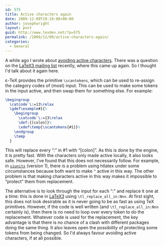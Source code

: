 ```yaml
---
id: 575
title: Active characters again
date: 2009-12-09T19:19:08+00:00
author: josephwright
layout: post
guid: http://www.texdev.net/?p=575
permalink: /2009/12/09/active-characters-again/
categories:
  - General
---
```

A while ago I wrote about [avoiding active characters](/2009/07/04/avoiding-active-characters/). There was a question on the [LaTeX3 mailing list](http://listserv.uni-heidelberg.de/cgi-bin/wa?A0=latex-l) recently, where this came up again. So I thought I'd talk about it again here.

ε-TeX provides the primitive `\scantokens`, which can be used to re-assign the category codes of (most) input. This can be used to make some tokens in the input active, and then swap them for something else. For example:

<!-- {% raw %} -->
```latex
\begingroup
  \catcode`\:=13\relax
  \gdef\example#1{%
    \begingroup
      \catcode`\:=13\relax
      \def:{[colon]}%
      \xdef\temp{\scantokens{#1}}%
    \endgroup
    \temp
  }
```
<!-- {% endraw %} -->

This will replace every “:” in #1 with “[colon]”. As this is done by the engine, it is pretty fast. With the characters only made active locally, it also looks safe. However, I've found that this does not necessarily follow. For example, in [`siunitx`](https://ctan.org/pkg/siunitx) (version 1), there is a problem using htlatex under some circumstances because both want to make `^` active in this way. The other problem is that making characters active in this way makes it impossible to “protect” them from replacement.

The alternative is to look through the input for each “:” and replace it one at a time: this is done in [LaTeX3](https://www.latex-project.org/latex3.html) using `\tl_replace_all_in:Nnn`. At first sight, this does not look desirable as it is never going to be as fast as using TeX primitives. However, if the code is well written (and `\tl_replace_all_in:Nnn` certainly is), then there is no need to loop over every token to do the replacement. Whatever code is used for the replacement, the key advantage is that there is no chance of a clash with different packages doing the same thing. It also leaves open the possibility of protecting some tokens from being changed. So I'd always favour avoiding active characters, if at all possible.
